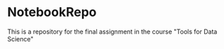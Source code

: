 # NotebookRepo
This is a repository for the final assignment in the course "Tools for Data Science"
